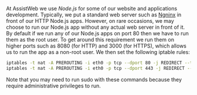 <!-- TITLE: Redirecting Ports 80 And 443 -->

At AssistWeb we use *Node.js* for some of our website and applications development. Typically, we put a standard web server such as [Ngninx](https://www.nginx.com) in front of our HTTP Node.js apps. However, on rare occasions, we may choose to run our Node.js app without any actual web server in front of it. By default if we run any of our Node.js apps on port 80 then we have to run them as the root user. To get around this requirement we run them on higher ports such as 8080 (for HTTP) and 3000 (for HTTPS), which allows us to run the app as a non-root user. We then set the following iptable rules:

```bash
iptables -t nat -A PREROUTING -i eth0 -p tcp --dport 80 -j REDIRECT --to-port 8080
iptables -t nat -A PREROUTING -i eth0 -p tcp --dport 443 -j REDIRECT --to-port 3000
```

Note that you may need to run sudo with these commands because they require administrative privileges to run.